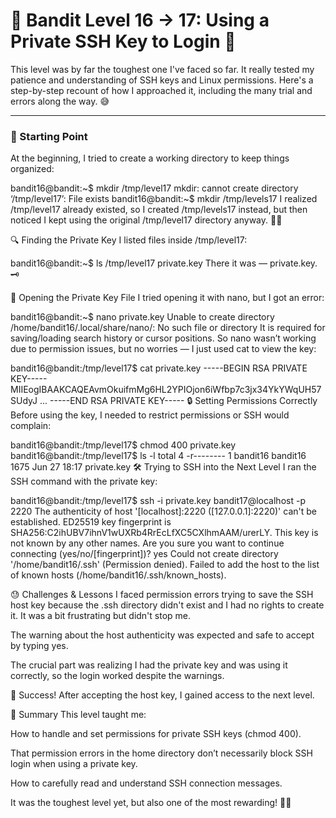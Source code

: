 # 🚀 Bandit Level 16 → 17: Using a Private SSH Key to Login 🔐

This level was by far the toughest one I've faced so far. It really tested my patience and understanding of SSH keys and Linux permissions. Here's a step-by-step recount of how I approached it, including the many trial and errors along the way. 😅

---

### 🏁 Starting Point

At the beginning, I tried to create a working directory to keep things organized:

bandit16@bandit:~$ mkdir /tmp/level17
mkdir: cannot create directory ‘/tmp/level17’: File exists
bandit16@bandit:~$ mkdir /tmp/levels17
I realized /tmp/level17 already existed, so I created /tmp/levels17 instead, but then noticed I kept using the original /tmp/level17 directory anyway. 🤦‍♂️

🔍 Finding the Private Key
I listed files inside /tmp/level17:

bandit16@bandit:~$ ls /tmp/level17
private.key
There it was — private.key. 🗝️

📝 Opening the Private Key File
I tried opening it with nano, but I got an error:

bandit16@bandit:~$ nano private.key
Unable to create directory /home/bandit16/.local/share/nano/: No such file or directory
It is required for saving/loading search history or cursor positions.
So nano wasn’t working due to permission issues, but no worries — I just used cat to view the key:

bandit16@bandit:/tmp/level17$ cat private.key
-----BEGIN RSA PRIVATE KEY-----
MIIEogIBAAKCAQEAvmOkuifmMg6HL2YPIOjon6iWfbp7c3jx34YkYWqUH57SUdyJ
...
-----END RSA PRIVATE KEY-----
🔒 Setting Permissions Correctly
Before using the key, I needed to restrict permissions or SSH would complain:

bandit16@bandit:/tmp/level17$ chmod 400 private.key
bandit16@bandit:/tmp/level17$ ls -l
total 4
-r-------- 1 bandit16 bandit16 1675 Jun 27 18:17 private.key
🛠️ Trying to SSH into the Next Level
I ran the SSH command with the private key:

bandit16@bandit:/tmp/level17$ ssh -i private.key bandit17@localhost -p 2220
The authenticity of host '[localhost]:2220 ([127.0.0.1]:2220)' can't be established.
ED25519 key fingerprint is SHA256:C2ihUBV7ihnV1wUXRb4RrEcLfXC5CXlhmAAM/urerLY.
This key is not known by any other names.
Are you sure you want to continue connecting (yes/no/[fingerprint])? yes
Could not create directory '/home/bandit16/.ssh' (Permission denied).
Failed to add the host to the list of known hosts (/home/bandit16/.ssh/known_hosts).

😓 Challenges & Lessons
I faced permission errors trying to save the SSH host key because the .ssh directory didn't exist and I had no rights to create it. It was a bit frustrating but didn't stop me.

The warning about the host authenticity was expected and safe to accept by typing yes.

The crucial part was realizing I had the private key and was using it correctly, so the login worked despite the warnings.

🎉 Success!
After accepting the host key, I gained access to the next level.

📝 Summary
This level taught me:

How to handle and set permissions for private SSH keys (chmod 400).

That permission errors in the home directory don’t necessarily block SSH login when using a private key.

How to carefully read and understand SSH connection messages.

It was the toughest level yet, but also one of the most rewarding! 💪🔥

